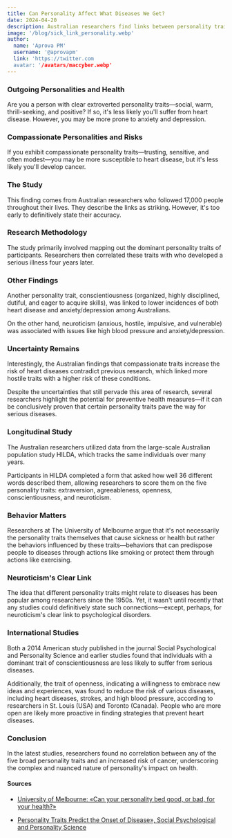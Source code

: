 ```yaml
---
title: Can Personality Affect What Diseases We Get?
date: 2024-04-20
description: Australian researchers find links between personality traits and serious diseases.
image: '/blog/sick_link_personality.webp'
author:
  name: 'Aprova PM'
  username: '@aprovapm'
  link: 'https://twitter.com
  avatar: '/avatars/maccyber.webp'
---
```


### Outgoing Personalities and Health

Are you a person with clear extroverted personality traits—social, warm, thrill-seeking, and positive? If so, it's less likely you'll suffer from heart disease. However, you may be more prone to anxiety and depression.

### Compassionate Personalities and Risks

If you exhibit compassionate personality traits—trusting, sensitive, and often modest—you may be more susceptible to heart disease, but it's less likely you'll develop cancer.

### The Study

This finding comes from Australian researchers who followed 17,000 people throughout their lives. They describe the links as striking. However, it's too early to definitively state their accuracy.

### Research Methodology

The study primarily involved mapping out the dominant personality traits of participants. Researchers then correlated these traits with who developed a serious illness four years later.

### Other Findings

Another personality trait, conscientiousness (organized, highly disciplined, dutiful, and eager to acquire skills), was linked to lower incidences of both heart disease and anxiety/depression among Australians.

On the other hand, neuroticism (anxious, hostile, impulsive, and vulnerable) was associated with issues like high blood pressure and anxiety/depression.

### Uncertainty Remains

Interestingly, the Australian findings that compassionate traits increase the risk of heart diseases contradict previous research, which linked more hostile traits with a higher risk of these conditions.

Despite the uncertainties that still pervade this area of research, several researchers highlight the potential for preventive health measures—if it can be conclusively proven that certain personality traits pave the way for serious diseases.

### Longitudinal Study

The Australian researchers utilized data from the large-scale Australian population study HILDA, which tracks the same individuals over many years.

Participants in HILDA completed a form that asked how well 36 different words described them, allowing researchers to score them on the five personality traits: extraversion, agreeableness, openness, conscientiousness, and neuroticism.

### Behavior Matters

Researchers at The University of Melbourne argue that it's not necessarily the personality traits themselves that cause sickness or health but rather the behaviors influenced by these traits—behaviors that can predispose people to diseases through actions like smoking or protect them through actions like exercising.

### Neuroticism's Clear Link

The idea that different personality traits might relate to diseases has been popular among researchers since the 1950s. Yet, it wasn't until recently that any studies could definitively state such connections—except, perhaps, for neuroticism's clear link to psychological disorders.

### International Studies

Both a 2014 American study published in the journal Social Psychological and Personality Science and earlier studies found that individuals with a dominant trait of conscientiousness are less likely to suffer from serious diseases.

Additionally, the trait of openness, indicating a willingness to embrace new ideas and experiences, was found to reduce the risk of various diseases, including heart diseases, strokes, and high blood pressure, according to researchers in St. Louis (USA) and Toronto (Canada). People who are more open are likely more proactive in finding strategies that prevent heart diseases.

### Conclusion

In the latest studies, researchers found no correlation between any of the five broad personality traits and an increased risk of cancer, underscoring the complex and nuanced nature of personality's impact on health.

#### **Sources**

- [University of Melbourne: «Can your personality bed good, or bad, for your health?»](https://pdfs.semanticscholar.org/5d8f/dc3e9ae4edb9746d1f86e3f91112419595df.pdf)

- [Personality Traits Predict the Onset of Disease», Social Psychological and Personality Science](https://pdfs.semanticscholar.org/5d8f/dc3e9ae4edb9746d1f86e3f91112419595df.pdf)
